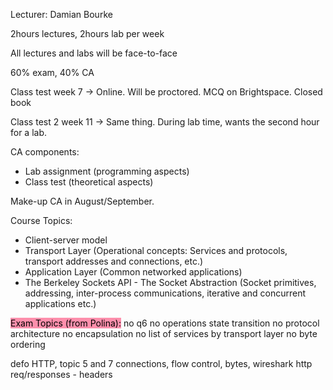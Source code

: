 Lecturer: Damian Bourke

2hours lectures, 2hours lab per week

All lectures and labs will be face-to-face

60% exam, 40% CA

Class test week 7 -> Online. Will be proctored. MCQ on Brightspace. Closed book

Class test 2 week 11 -> Same thing. During lab time, wants the second hour for a lab.

CA components:
- Lab assignment (programming aspects)
- Class test (theoretical aspects)

Make-up CA in August/September.

Course Topics:
- Client-server model
- Transport Layer (Operational concepts: Services and protocols, transport addresses and connections, etc.)
- Application Layer (Common networked applications)
- The Berkeley Sockets API - The Socket Abstraction (Socket primitives, addressing, inter-process communications, iterative and concurrent applications etc.)

<mark style="background: #FF5582A6;">Exam Topics (from Polina):</mark>
no q6
no operations state transition
no protocol architecture
no encapsulation
no list of services by transport layer
no byte ordering

defo HTTP, topic 5 and 7
connections, flow control, bytes, wireshark
http req/responses - headers